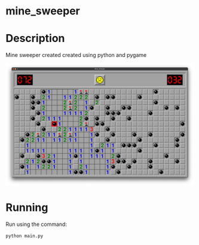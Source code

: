 # mine_sweeper

# Description

Mine sweeper created created using python and pygame

![image](./assets/screenshot.png)

# Running

Run using the command:

```bash
python main.py
```
